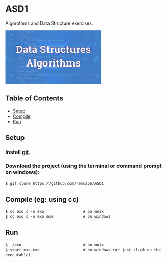 # ASD1
Algorothms and Data Structure exercises.

![ASD1](asd1.jpg)

<!-- TABLE OF CONTENTS -->
## Table of Contents

* [Setup](#setup)
* [Compile](#compile)
* [Run](#run)

## Setup

### Install [git](https://github.com/git-guides/install-git).

### Download the project (using the terminal or command prompt on windows):
```
$ git clone https://github.com/nemo256/ASD1
```

## Compile (eg: using cc)
```
$ cc exo.c -o exo                 # on unix
$ cc exo.c -o exo.exe             # on windows
```

## Run
```
$ ./exo                           # on unix
$ start exo.exe                   # on windows (or just click on the executable)
```
